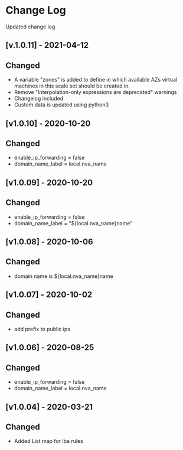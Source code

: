 # Change Log

Updated change log

## [v.1.0.11] - 2021-04-12
## Changed
- A variable "zones" is added to define in which available AZs virtual machines in this scale set should be created in.
- Remove "Interpolation-only expressions are deprecated" warnings
- Changelog included
- Custom data is updated using python3

## [v1.0.10] - 2020-10-20
## Changed
- enable_ip_forwarding = false
- domain_name_label = local.nva_name

## [v1.0.09] - 2020-10-20
## Changed
- enable_ip_forwarding = false
- domain_name_label = "${local.nva_name}name"

## [v1.0.08] - 2020-10-06
## Changed
- domain name is ${local.nva_name}name

## [v1.0.07] - 2020-10-02
## Changed
- add prefix to public ips

## [v1.0.06] - 2020-08-25
## Changed
- enable_ip_forwarding = false
- domain_name_label = local.nva_name

## [v1.0.04] - 2020-03-21
## Changed
- Added List map for lba rules
